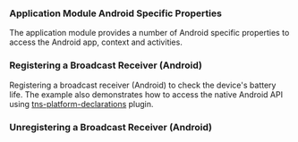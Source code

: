 ### Application Module Android Specific Properties

The application module provides a number of Android specific properties to access the Android app, context and activities.
<snippet id='app-class-properties'/>

### Registering a Broadcast Receiver (Android)

Registering a broadcast receiver (Android) to check the device's battery life. 
The example also demonstrates how to access the native Android API using [tns-platform-declarations](https://www.npmjs.com/package/tns-platform-declarations) plugin.
<snippet id='broadcast-receiver'/>
<snippet id='broadcast-receiver-ts'/>

### Unregistering a Broadcast Receiver (Android)

<snippet id='broadcast-receiver-remove'/>
<snippet id='broadcast-receiver-remove-ts'/>